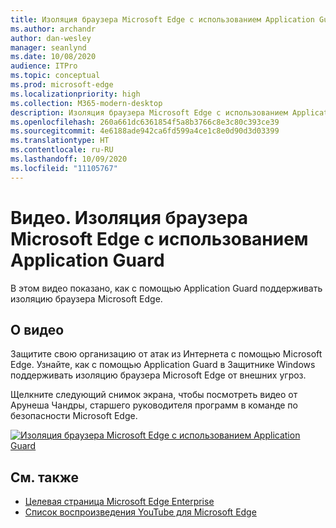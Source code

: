 ```yaml
---
title: Изоляция браузера Microsoft Edge с использованием Application Guard
ms.author: archandr
author: dan-wesley
manager: seanlynd
ms.date: 10/08/2020
audience: ITPro
ms.topic: conceptual
ms.prod: microsoft-edge
ms.localizationpriority: high
ms.collection: M365-modern-desktop
description: Изоляция браузера Microsoft Edge с использованием Application Guard
ms.openlocfilehash: 260a661dc6361854f5a8b3766c8e3c80c393ce39
ms.sourcegitcommit: 4e6188ade942ca6fd599a4ce1c8e0d90d3d03399
ms.translationtype: HT
ms.contentlocale: ru-RU
ms.lasthandoff: 10/09/2020
ms.locfileid: "11105767"
---
```

# Видео. Изоляция браузера Microsoft Edge с использованием Application Guard

В этом видео показано, как с помощью Application Guard поддерживать изоляцию браузера Microsoft Edge.

## О видео

Защитите свою организацию от атак из Интернета с помощью Microsoft Edge. Узнайте, как с помощью Application Guard в Защитнике Windows поддерживать изоляцию браузера Microsoft Edge от внешних угроз.

Щелкните следующий снимок экрана, чтобы посмотреть видео от Арунеша Чандры, старшего руководителя программ в команде по безопасности Microsoft Edge.

[![Изоляция браузера Microsoft Edge с использованием Application Guard](https://res.cloudinary.com/marcomontalbano/image/upload/v1602180267/video_to_markdown/images/youtube--zQjaRqNXMqw-c05b58ac6eb4c4700831b2b3070cd403.jpg)](https://www.youtube.com/watch?v=zQjaRqNXMqw&t=3s "Microsoft Edge - Browser isolation using Application Guard")

## См. также

- [Целевая страница Microsoft Edge Enterprise](https://aka.ms/EdgeEnterprise)
- [Список воспроизведения YouTube для Microsoft Edge](https://www.youtube.com/playlist?list=PLXtHYVsvn_b-uXh1tMeYpT-0iD8tD3tFy)